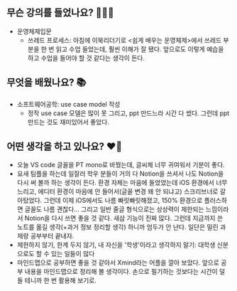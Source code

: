 ## 무슨 강의를 들었나요? 🧑🏻‍🏫
- 운영체제입문
    - 쓰레드 프로세스: 아침에 이북리더기로 <쉽게 배우는 운영체제>에서 쓰레드 부분을 한 번 읽고 수업 들었는데, 훨씬 이해가 잘 됐다. 앞으로도 이렇게 예습을 하고 수업을 들어야 할 것 같다는 생각이 든다.

## 무엇을 배웠나요? 📚
- 소프트웨어공학: use case model 작성
    - 정작 use case 모델은 많이 못 그리고, ppt 만드느라 시간 다 썼다. 그런데 ppt 만드는 것도 재미있어서 좋았다.

## 어떤 생각을 하고 있나요? ❤️‍🔥
- 오늘 VS code 글꼴을 PT mono로 바꿨는데, 글씨체 너무 귀여워서 기분이 좋다.
- 요새 팀플을 하는데 일잘러 학우 분들이 거의 다 Notion을 쓰셔서 나도 Notion을 다시 써 볼까 하는 생각이 든다. 환경 자체는 마음에 들었었는데 iOS 환경에서 너무 느리고, 에디터 환경이 마음에 안 들어서(글꼴 변경 왜 안 되냐고) 스크리브너로 갈아탔었다. 그런데 이제 iOS에서도 나름 빠릿빠릿해졌고, 150% 환경으로 플러스하면 글꼴도 나름 괜찮다... 그리고 일반 줄글 형식으로는 상상력이 제한되는 느낌이라서 Notion을 다시 쓰면 좋을 것 같다. 새삼 기능이 진짜 많다. 그런데 지금까지 쓴 노트를 옮길 생각(+과거 정보 정리할 생각) 하니까 엄두가 안 난다. 일단은 밀린 과제랑 공부부터 끝내자.
- 제한하지 않기, 한계 두지 않기, 내 자신을 '학생'이라고 생각하지 말기: 대학생 신분으로도 할 수 있는 일들이 많다
- 마인드맵으로 공부하면 좋을 것 같아서 Xmind라는 어플을 깔아 보았다. 앞으로 공부 내용을 마인드맵으로 정리해 볼 생각이다. 손으로 필기하는 것보다는 시간이 덜 들 테니까 한 번 활용해 보기로.